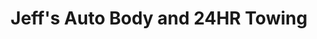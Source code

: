 ---
title: "Jeff's Auto Body and 24HR Towing"
url: /angus/jeffs-auto-body-and-24hr-towing/
shop: Autowerkstatt
---
